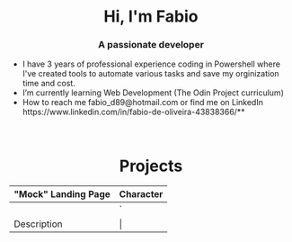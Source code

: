 <h1 align="center">Hi, I'm Fabio</h1>
<h3 align="center">A passionate developer</h3>

<ul>
  <li>I have 3 years of professional experience coding in Powershell where I've created tools to automate various tasks and save my orginization time and cost.</li>
  <li>I’m currently learning Web Development (The Odin Project curriculum)</li>
  <li>How to reach me fabio_d89@hotmail.com or find me on LinkedIn https://www.linkedin.com/in/fabio-de-oliveira-43838366/**</li>
</ul>
<br>

<h1 align="center">Projects</h1>

| "Mock" Landing Page  | Character |
| ---      | ---       |
| <img>  | `         |
| Description     | \|        |

